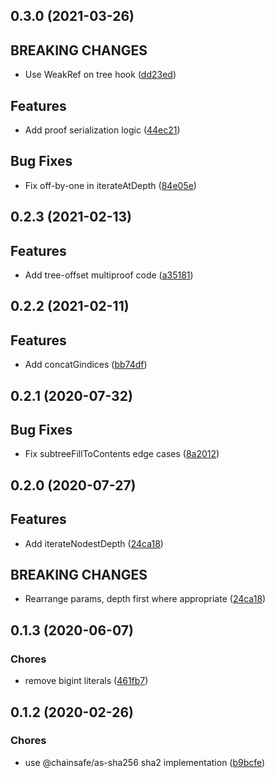 ## 0.3.0 (2021-03-26)

## BREAKING CHANGES

- Use WeakRef on tree hook ([dd23ed](https://github.com/chainsafe/persistent-merkle-tree/commit/dd23ed))

## Features

- Add proof serialization logic  ([44ec21](https://github.com/chainsafe/persistent-merkle-tree/commit/44ec21))

## Bug Fixes

- Fix off-by-one in iterateAtDepth ([84e05e](https://github.com/chainsafe/persistent-merkle-tree/commit/84e05e))

## 0.2.3 (2021-02-13)

## Features

- Add tree-offset multiproof code ([a35181](https://github.com/chainsafe/persistent-merkle-tree/commit/a35181))

## 0.2.2 (2021-02-11)

## Features

- Add concatGindices ([bb74df](https://github.com/chainsafe/persistent-merkle-tree/commit/bb74df))

## 0.2.1 (2020-07-32)

## Bug Fixes

- Fix subtreeFillToContents edge cases ([8a2012](https://github.com/chainsafe/persistent-merkle-tree/commit/8a2012))

## 0.2.0 (2020-07-27)

## Features

- Add iterateNodestDepth ([24ca18](https://github.com/chainsafe/persistent-merkle-tree/commit/24ca18))

## BREAKING CHANGES

- Rearrange params, depth first where appropriate ([24ca18](https://github.com/chainsafe/persistent-merkle-tree/commit/24ca18))

## 0.1.3 (2020-06-07)

### Chores

- remove bigint literals ([461fb7](https://github.com/chainsafe/persistent-merkle-tree/commit/461fb7))

## 0.1.2 (2020-02-26)

### Chores

- use @chainsafe/as-sha256 sha2 implementation ([b9bcfe](https://github.com/chainsafe/persistent-merkle-tree/commit/b9bcfe))

